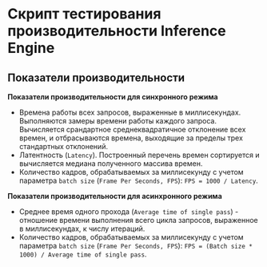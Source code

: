 # Скрипт тестирования производительности Inference Engine

## Показатели производительности

**Показатели производительности для синхронного режима**

- Времена работы всех запросов, выраженные в миллисекундах. 
  Выполняются замеры времени работы каждого запроса. Вычисляется 
  срандартное среднеквадратичное отклонение всех времен, и отбрасываются
  времена, выходящие за пределы трех стандартных отклонений.
- Латентность (`Latency`). Построенный перечень времен сортируется
  и вычисляется медиана полученного массива времен.
- Количество кадров, обрабатываемых за миллисекунду с учетом параметра
 `batch size` (`Frame Per Seconds, FPS`):
  `FPS = 1000 / Latency`.

**Показатели производительности для асинхронного режима**

- Среднее время одного прохода (`Average time of single pass`) -
  отношение времени выполнения всего цикла запросов, выраженное в 
  миллисекундах, к числу итераций.
- Количество кадров, обрабатываемых за миллисекунду с учетом параметра
 `batch size` (`Frame Per Seconds, FPS`):
 `FPS = (Batch size * 1000) / Average time of single pass`.